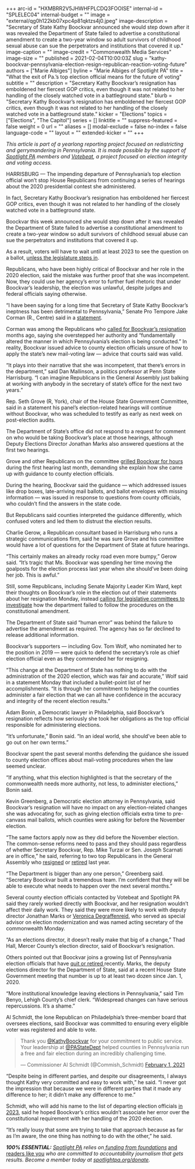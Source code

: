 +++
arc-id = "HXMBRR2V5JHWHFPLCDQ3FOOISE"
internal-id = "SPLELEC04"
internal-budget = ""
image = "external/qg0h122kb07xpc4p81qktzs4j0.jpeg"
image-description = "Secretary of State Kathy Boockvar announced she would step down after it was revealed the Department of State failed to advertise a constitutional amendment to create a two-year window so adult survivors of childhood sexual abuse can sue the perpetrators and institutions that covered it up."
image-caption = ""
image-credit = "Commonwealth Media Services"
image-size = ""
published = 2021-02-04T10:00:03Z
slug = "kathy-boockvar-pennsylvania-election-resign-republican-reaction-voting-future"
authors = ["Marie Albiges"]
byline = "Marie Albiges of Spotlight PA"
title = "What the exit of Pa.’s top election official means for the future of voting"
subtitle = ""
description = "Secretary Kathy Boockvar’s resignation has emboldened her fiercest GOP critics, even though it was not related to her handling of the closely watched vote in a battleground state."
blurb = "Secretary Kathy Boockvar’s resignation has emboldened her fiercest GOP critics, even though it was not related to her handling of the closely watched vote in a battleground state."
kicker = "Elections"
topics = ["Elections", "The Capitol"]
series = []
linktitle = ""
suppress-featured = false
weight = 0
url = ""
aliases = []
modal-exclude = false
no-index = false
language-code = ""
layout = ""
extended-kicker = ""
+++

<i>This article is part of a yearlong reporting project focused on redistricting and gerrymandering in Pennsylvania. It is made possible by the support of </i><a href="https://www.spotlightpa.org/"><i>Spotlight PA</i></a><i> members and </i><a href="https://votebeat.org/"><i>Votebeat</i></a><i>, a project focused on election integrity and voting access.</i>

HARRISBURG — The impending departure of Pennsylvania’s top election official won’t stop House Republicans from continuing a series of hearings about the 2020 presidential contest she administered.

In fact, Secretary Kathy Boockvar’s resignation has emboldened her fiercest GOP critics, even though it was not related to her handling of the closely watched vote in a battleground state.

Boockvar this week announced she would step down after it was revealed the Department of State failed to advertise a constitutional amendment to create a two-year window so adult survivors of childhood sexual abuse can sue the perpetrators and institutions that covered it up.

As a result, voters will have to wait until at least 2023 to see the question on a ballot, <a href="https://www.spotlightpa.org/news/2021/02/pennsylvania-clergy-abuse-lawsuit-window-bill-constitutional-amendment-senate/">unless the legislature steps in</a>.

Republicans, who have been highly critical of Boockvar and her role in the 2020 election, said the mistake was further proof that she was incompetent. Now, they could use her agency’s error to further fuel rhetoric that under Boockvar’s leadership, the election was unlawful, despite judges and federal officials saying otherwise.

“I have been saying for a long time that Secretary of State Kathy Boockvar’s ineptness has been detrimental to Pennsylvania,” Senate Pro Tempore Jake Corman (R., Centre) said in a <a href="https://www.pasenategop.com/blog/corman-boockvars-ineptness-is-a-failure-for-survivors-of-child-sex-abuse/">statement</a>.

<script src="https://www.spotlightpa.org/embed.js" async></script><div data-spl-embed-version="1" data-spl-src="https://www.spotlightpa.org/embeds/tips/?tip_text=Do%20you%20have%20information%20on%20the%20%3Cb%3EDepartment%20of%20State%E2%80%99s%20error%20in%20not%20advertising%20a%20constitutional%20amendment%20to%20give%20survivors%20of%20childhood%20sexual%20abuse%20a%20chance%20to%20sue%3C%2Fb%3E%3F%20We%E2%80%99re%20investigating%20and%20want%20to%20hear%20from%20you."></div>

Corman was among the Republicans who <a href="https://www.senatorcorman.com/2020/11/03/senate-republican-leaders-call-for-pa-secretary-of-state-to-resign-immediately/">called for Boockvar’s resignation</a> months ago, saying she overstepped her authority and “fundamentally altered the manner in which Pennsylvania’s election is being conducted.” In reality, Boockvar issued advice to county election officials unsure of how to apply the state’s new mail-voting law — advice that courts said was valid.

“It plays into their narrative that she was incompetent, that there’s errors in the department,” said Dan Mallinson, a politics professor at Penn State Harrisburg. “I can imagine Republicans in the General Assembly just balking at working with anybody in the secretary of state’s office for the next two years.”

Rep. Seth Grove (R, York), chair of the House State Government Committee, said in a statement his panel’s election-related hearings will continue without Boockvar, who was scheduled to testify as early as next week on post-election audits.

The Department of State’s office did not respond to a request for comment on who would be taking Boockvar’s place at those hearings, although Deputy Elections Director Jonathan Marks also answered questions at the first two hearings.

Grove and other Republicans on the committee <a href="https://www.spotlightpa.org/news/2021/01/pennsylvania-2020-election-hearings-boockvar-republicans-lies-reforms/">grilled Boockvar for hours</a> during the first hearing last month, demanding she explain how she came up with guidance to county election officials.

During the hearing, Boockvar said the guidance — which addressed issues like drop boxes, late-arriving mail ballots, and ballot envelopes with missing information — was issued in response to questions from county officials, who couldn’t find the answers in the state code.

But Republicans said counties interpreted the guidance differently, which confused voters and led them to distrust the election results.

Charlie Gerow, a Republican consultant based in Harrisburg who runs a strategic communications firm, said he was sure Grove and his committee would have a lot of questions for the Department of State at future hearings.

“This certainly makes an already rocky road even more bumpy,” Gerow said. “It’s tragic that Ms. Boockvar was spending her time moving the goalposts for the election process last year when she should’ve been doing her job. This is awful.”

Still, some Republicans, including Senate Majority Leader Kim Ward, kept their thoughts on Boockvar’s role in the election out of their statements about her resignation Monday, instead <a href="https://www.senatorward.com/2021/02/01/senate-majority-leader-kim-wards-response-to-boockvars-resignation/">calling for legislative committees to investigate</a> how the department failed to follow the procedures on the constitutional amendment.

The Department of State said “human error” was behind the failure to advertise the amendment as required. The agency has so far declined to release additional information.

Boockvar’s supporters — including Gov. Tom Wolf, who nominated her to the position in 2019 — were quick to defend the secretary’s role as chief election official even as they commended her for resigning.

<script src="https://www.spotlightpa.org/embed.js" async></script><div data-spl-embed-version="1" data-spl-src="https://www.spotlightpa.org/embeds/newsletter/"></div>

“This change at the Department of State has nothing to do with the administration of the 2020 election, which was fair and accurate,” Wolf said in a statement Monday that included a bullet-point list of her accomplishments. “It is through her commitment to helping the counties administer a fair election that we can all have confidence in the accuracy and integrity of the recent election results.”

Adam Bonin, a Democratic lawyer in Philadelphia, said Boockvar’s resignation reflects how seriously she took her obligations as the top official responsible for administering elections.

“It’s unfortunate,” Bonin said. “In an ideal world, she should’ve been able to go out on her own terms.”

Boockvar spent the past several months defending the guidance she issued to county election offices about mail-voting procedures when the law seemed unclear.

“If anything, what this election highlighted is that the secretary of the commonwealth needs more authority, not less, to administer elections,” Bonin said.

Kevin Greenberg, a Democratic election attorney in Pennsylvania, said Boockvar’s resignation will have no impact on any election-related changes she was advocating for, such as giving election officials extra time to pre-canvass mail ballots, which counties were asking for before the November election.

“The same factors apply now as they did before the November election. The common-sense reforms need to pass and they should pass regardless of whether Secretary Boockvar, Rep. Mike Turzai or Sen. Joseph Scarnati are in office,” he said, referring to two top Republicans in the General Assembly who <a href="https://www.spotlightpa.org/news/2020/06/pennsylvania-house-speaker-mike-turzai-retirement/">resigned</a> or <a href="https://www.pasenategop.com/blog/senate-president-pro-tempore-joe-scarnati-announces-retirement/">retired</a> last year.

“The Department is bigger than any one person,” Greenberg said. “Secretary Boockvar built a tremendous team. I’m confident that they will be able to execute what needs to happen over the next several months.”

Several county election officials contacted by Votebeat and Spotlight PA said they rarely worked directly with Boockvar, and her resignation wouldn’t affect their daily work. They said they were more likely to work with deputy director Jonathan Marks or <a href="https://www.dos.pa.gov/about-us/Pages/Special-Advisor-Election-Modernization.aspx">Veronica Degraffenreid</a>, who served as special advisor on election modernization and was named acting secretary of the commonwealth Monday.

“As an elections director, it doesn’t really make that big of a change,” Thad Hall, Mercer County’s election director, said of Boockvar’s resignation.

Others pointed out that Boockvar joins a growing list of Pennsylvania election officials that have <a href="https://www.spotlightpa.org/news/2020/12/pennsylvania-election-2020-officials-retiring-nightmare/">quit or retired </a>recently. Marks, the deputy elections director for the Department of State, said at a recent House State Government meeting that number is up to at least two dozen since Jan. 1, 2020.

“More institutional knowledge leaving elections in Pennsylvania,” said Tim Benyo, Lehigh County’s chief clerk. “Widespread changes can have serious repercussions. It’s a shame.”

Al Schmidt, the lone Republican on Philadelphia’s three-member board that oversees elections, said Boockvar was committed to ensuring every eligible voter was registered and able to vote.

<blockquote class="twitter-tweet"><p lang="en" dir="ltr">Thank you <a href="https://twitter.com/KathyBoockvar?ref_src=twsrc%5Etfw">@KathyBoockvar</a> for your commitment to public service. Your leadership at <a href="https://twitter.com/PAStateDept?ref_src=twsrc%5Etfw">@PAStateDept</a> helped counties in Pennsylvania run a free and fair election during an incredibly challenging time.</p>&mdash; Commissioner Al Schmidt (@Commish_Schmidt) <a href="https://twitter.com/Commish_Schmidt/status/1356359171353030671?ref_src=twsrc%5Etfw">February 1, 2021</a></blockquote>
<script async src="https://platform.twitter.com/widgets.js" charset="utf-8"></script>


“Despite being in different parties, and despite our disagreements, I always thought Kathy very committed and easy to work with,” he said. “I never got the impression that because we were in different parties that it made any difference to her; it didn’t make any difference to me.”

Schmidt, who will add his name to the list of departing election officials <a href="https://www.inquirer.com/politics/philadelphia/philadelphia-city-commissioner-al-schmidt-reelection-trump-20210111.html">in 2023</a>, said he hoped Boockvar’s critics wouldn’t associate her error over the constitutional requirement with her handling of the 2020 election.

“It’s really lousy that some are trying to take that approach because as far as I’m aware, the one thing has nothing to do with the other,” he said.

<i><b>100% ESSENTIAL:</b></i><i> </i><a href="https://www.spotlightpa.org/"><i>Spotlight PA</i></a><i> relies on</i><a href="https://www.spotlightpa.org/support"><i> funding from foundations</i></a><i> </i><a href="https://www.spotlightpa.org/support">and readers like you</a><i> who are committed to accountability journalism that gets results. Become a member today at </i><a href="http://checkout.fundjournalism.org/memberform?org_id=spotlightpa&campaign=701f4000000TVuIAAW"><i>spotlightpa.org/donate</i></a><i>.</i>

